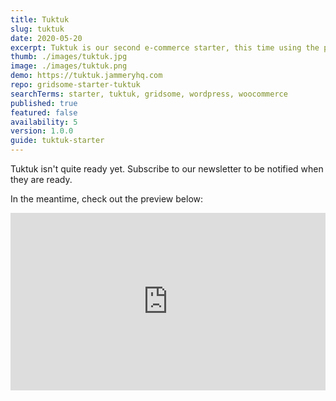 ```yaml
---
title: Tuktuk
slug: tuktuk
date: 2020-05-20
excerpt: Tuktuk is our second e-commerce starter, this time using the popular WooCommerce and WordPress as a backend. Still in development.
thumb: ./images/tuktuk.jpg
image: ./images/tuktuk.png
demo: https://tuktuk.jammeryhq.com
repo: gridsome-starter-tuktuk
searchTerms: starter, tuktuk, gridsome, wordpress, woocommerce
published: true
featured: false
availability: 5
version: 1.0.0
guide: tuktuk-starter
---
```

Tuktuk isn't quite ready yet. Subscribe to our newsletter to be notified when they are ready.

In the meantime, check out the preview below:

<div style="position: relative; padding-bottom: 56.25%; height: 0;"><iframe src="https://www.loom.com/embed/f14f09efa91a4467aac5d0c1aa7372b4" frameborder="0" webkitallowfullscreen mozallowfullscreen allowfullscreen style="position: absolute; top: 0; left: 0; width: 100%; height: 100%;"></iframe></div>